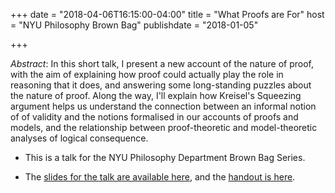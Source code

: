 +++
date = "2018-04-06T16:15:00-04:00"
title = "What Proofs are For"
host = "NYU Philosophy Brown Bag"
publishdate = "2018-01-05"

+++

*Abstract*:  In this short talk, I present a new account of the nature of proof, with the aim of explaining how proof could actually play the role in reasoning that it does, and answering some long-standing puzzles about the nature of proof. Along the way, I'll explain how Kreisel's Squeezing argument helps us understand the connection between an informal notion of of validity and the notions formalised in our accounts of proofs and models, and the relationship between proof-theoretic and model-theoretic analyses of logical consequence.

* This is a talk for the NYU Philosophy Department Brown Bag Series.

* The [slides for the talk are available here](/slides/what-proofs-are-for-nyu-slides.pdf), and the [handout is here](/handouts/what-proofs-are-for-nyu-handout.pdf).